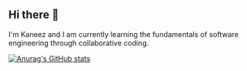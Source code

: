 ## Hi there 👋

I'm Kaneez and I am currently learning the fundamentals of software engineering through collaborative coding.  

[![Anurag's GitHub stats](https://github-readme-stats.vercel.app/api?username=kaneezmoula)](https://github.com/anuraghazra/github-readme-stats)
